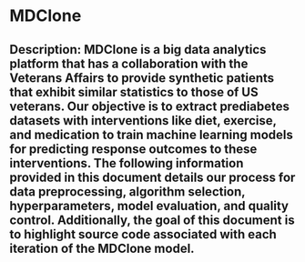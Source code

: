 # MDClone
## Description: MDClone is a big data analytics platform that has a collaboration with the Veterans Affairs to provide synthetic patients that exhibit similar statistics to those of US veterans. Our objective is to extract prediabetes datasets with interventions like diet, exercise, and medication to train machine learning models for predicting response outcomes to these interventions. The following information provided in this document details our process for data preprocessing, algorithm selection, hyperparameters, model evaluation, and quality control. Additionally, the goal of this document is to highlight source code associated with each iteration of the MDClone model. 


